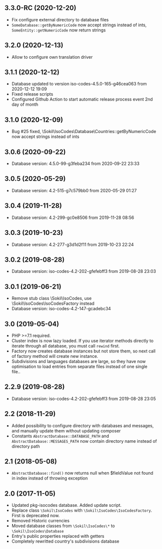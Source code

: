 ## 3.3.0-RC (2020-12-20)
* Fix configure external directory to database files
* `SomeDatabase::getByNumericCode` now accept strings instead of ints, `SomeEntity::getNumericCode` now return strings

## 3.2.0 (2020-12-13)
* Allow to configure own translation driver

## 3.1.1 (2020-12-12)
* Database updated to version iso-codes-4.5.0-165-g46cea063 from 2020-12-12 19:09
* Fixed release scripts
* Configured Github Action to start automatic release process event 2nd day of month

## 3.1.0 (2020-12-09)
* Bug #25 fixed, \Sokil\IsoCodes\Database\Countries::getByNumericCode now accept strings instead of ints

## 3.0.6 (2020-09-22)
* Database version: 4.5.0-99-g3feba234 from 2020-09-22 23:33

## 3.0.5 (2020-05-29)
* Database version: 4.2-515-g7c579bb0 from 2020-05-29 01:27

## 3.0.4 (2019-11-28)
* Database version: 4.2-299-gc0e8506 from 2019-11-28 08:56

## 3.0.3 (2019-10-23)
* Database version: 4.2-277-g3d1d2f11 from 2019-10-23 22:24

## 3.0.2 (2019-08-28)
* Database version: iso-codes-4.2-202-gfefebff3 from 2019-08-28 23:03

## 3.0.1 (2019-06-21)
* Remove stub class \Sokil\IsoCodes, use \Sokil\IsoCodes\IsoCodesFactory instead
* Database version: iso-codes-4.2-147-gcadebc34

## 3.0 (2019-05-04)
* PHP >=7.1 required.
* Cluster index is now lazy loaded. If you use iterator methods directly to iterate through all database, 
  you must call `rewind` first.
* Factory now creates database instances but not store them, so next call of factory method will create new instance.
* Subdivisions and languages databases are large, so they have now optimisation to load entries from separate files instead of one single file..

## 2.2.9 (2019-08-28)
* Database version: iso-codes-4.2-202-gfefebff3 from 2019-08-28 23:05

## 2.2 (2018-11-29)
* Added possibility to configure directory with databases and messages, and manually update them without updating composer 
* Constants `AbstractDatabase::DATABASE_PATH` and `AbstractDatabase::MESSAGES_PATH` now contain directory name instead of directory path

## 2.1 (2018-05-08)
* `AbstractDatabase::find()` now returns null when $fieldValue not found in index instead of throwing exception 

## 2.0 (2017-11-05)

* Updated pkg-isocodes database. Added update script.
* Replace class `\Sokil\IsoCodes` with `\Sokil\IsoCodes\IsoCodesFactory`. First is deprecated now.
* Removed Historic currencies
* Moved database classes from `\Sokil\IsoCodes\*` to `\Sokil\IsoCodes\Database`
* Entry's public properties replaced with getters
* Completely rewritted country's subdivisions database
